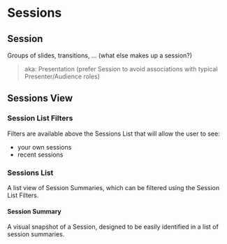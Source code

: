 # Sessions

## Session

Groups of slides, transitions, ... (what else makes up a session?)

> aka: Presentation (prefer Session to avoid associations with typical Presenter/Audience roles)

## Sessions View

### Session List Filters

Filters are available above the Sessions List that will allow the user to see:

- your own sessions
- recent sessions

### Sessions List

A list view of Session Summaries, which can be filtered using the Session List Filters.

#### Session Summary

A visual snapshot of a Session, designed to be easily identified in a list of session summaries.
